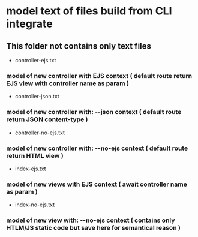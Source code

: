 # model text of files build from CLI integrate

## This folder not contains only text files

- controller-ejs.txt

### model of new controller with EJS context ( default route return EJS view with controller name as param )

- controller-json.txt

### model of new controller with: --json context ( default route return JSON content-type )

- controller-no-ejs.txt

### model of new controller with: --no-ejs context ( default route return HTML view )


- index-ejs.txt

### model of new views with EJS context ( await controller name as param )

- index-no-ejs.txt

### model of new view with: --no-ejs context ( contains only HTLM/JS static code but save here for semantical reason )

